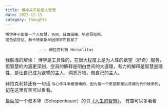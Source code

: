 ```yaml
---
title: 博学并不能使人智慧
date: 2023-12-15
category: thoughts
---
```


```
博学并不能使一个人智慧，否则，赫西俄德、毕达哥拉斯，
或色诺芬尼、赫卡特奥斯早因博学而智慧了

               --- 赫拉克利特 Heraclitus
```

我肤浅的解读： 博学是工具性的，在很大程度上是为人性的欲望（好奇）服务，但智慧的内涵更深刻，空洞的解释是明白世间的大道理，有力的解释是智慧是理性，是让自己成为欲望的主人，洞悉万物，做自己的主人。 

赫拉克利特还有一句话 `与心作斗争是很难的，因为每一个愿望都是以灵魂为代价换来的`，记在这里有空可以看看。


最后加一个叔本华（Schopenhauer）的书[《人生的智慧》](https://www.academia.edu/43503879/%E5%BE%B7_%E9%98%BF_%E5%8F%94%E6%9C%AC%E5%8D%8E%E8%91%97_%E9%9F%A6%E5%90%AF%E6%98%8C_%E8%AF%91_%E4%B8%8A%E6%B5%B7%E4%BA%BA%E6%B0%91%E5%87%BA%E7%89%88%E7%A4%BE_2005_%E5%B9%B4_4_%E6%9C%88%E7%AC%AC_1_%E7%89%88_2007_%E5%B9%B4_3_%E6%9C%88%E7%AC%AC_4_%E6%AC%A1%E5%8D%B0%E5%88%B7)， 有空可以多看看